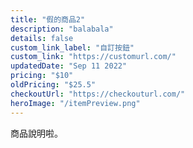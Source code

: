 ```yaml
---
title: "假的商品2"
description: "balabala"
details: false
custom_link_label: "自訂按鈕"
custom_link: "https://customurl.com/"
updatedDate: "Sep 11 2022"
pricing: "$10"
oldPricing: "$25.5"
checkoutUrl: "https://checkouturl.com/"
heroImage: "/itemPreview.png"
---
```


商品說明啦。